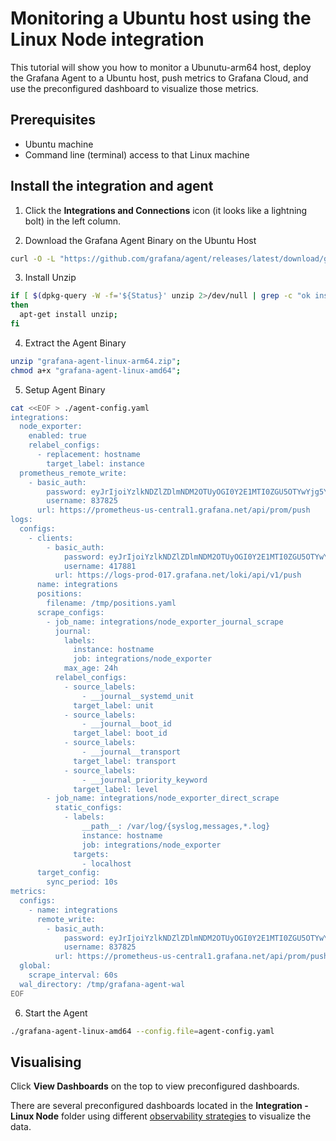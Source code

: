 # Monitoring a Ubuntu host using the Linux Node integration

This tutorial will show you how to monitor a Ubunutu-arm64 host, deploy the Grafana Agent to a Ubuntu host, push metrics to Grafana Cloud, and use the preconfigured dashboard to visualize those metrics.

## Prerequisites

- Ubuntu machine
- Command line (terminal) access to that Linux machine

## Install the integration and agent

1. Click the **Integrations and Connections** icon (it looks like a lightning bolt) in the left column.

2. Download the Grafana Agent Binary on the Ubuntu Host

```bash
curl -O -L "https://github.com/grafana/agent/releases/latest/download/grafana-agent-linux-arm64.zip";
```

3. Install Unzip

```bash
if [ $(dpkg-query -W -f='${Status}' unzip 2>/dev/null | grep -c "ok installed") -eq 0 ];
then
  apt-get install unzip;
fi
```

4. Extract the Agent Binary

```bash
unzip "grafana-agent-linux-arm64.zip";
chmod a+x "grafana-agent-linux-amd64";
```

5. Setup Agent Binary
```bash
cat <<EOF > ./agent-config.yaml
integrations:
  node_exporter:
    enabled: true
    relabel_configs:
      - replacement: hostname
        target_label: instance
  prometheus_remote_write:
    - basic_auth:
        password: eyJrIjoiYzlkNDZlZDlmNDM2OTUyOGI0Y2E1MTI0ZGU5OTYwYjg5YzUxMGJjNSIsIm4iOiJzdGFjay01Njg0ODUtZWFzeXN0YXJ0LXByb20tcHVibGlzaGVyIiwiaWQiOjY1M
        username: 837825
      url: https://prometheus-us-central1.grafana.net/api/prom/push
logs:
  configs:
    - clients:
        - basic_auth:
            password: eyJrIjoiYzlkNDZlZDlmNDM2OTUyOGI0Y2E1MTI0ZGU5OTYwYjg5YzUxMGJjNSIsIm4iOiJzdGFjay01Njg0ODUtZWFzeXN0YXJ0LXByb20tcHVibGlzaGVyIiwiaWQiOjY
            username: 417881
          url: https://logs-prod-017.grafana.net/loki/api/v1/push
      name: integrations
      positions:
        filename: /tmp/positions.yaml
      scrape_configs:
        - job_name: integrations/node_exporter_journal_scrape
          journal:
            labels:
              instance: hostname
              job: integrations/node_exporter
            max_age: 24h
          relabel_configs:
            - source_labels:
                - __journal__systemd_unit
              target_label: unit
            - source_labels:
                - __journal__boot_id
              target_label: boot_id
            - source_labels:
                - __journal__transport
              target_label: transport
            - source_labels:
                - __journal_priority_keyword
              target_label: level
        - job_name: integrations/node_exporter_direct_scrape
          static_configs:
            - labels:
                __path__: /var/log/{syslog,messages,*.log}
                instance: hostname
                job: integrations/node_exporter
              targets:
                - localhost
      target_config:
        sync_period: 10s
metrics:
  configs:
    - name: integrations
      remote_write:
        - basic_auth:
            password: eyJrIjoiYzlkNDZlZDlmNDM2OTUyOGI0Y2E1MTI0ZGU5OTYwYjg5YzUxMGJjNSIsIm4iOiJzdGFjay01Njg0ODUtZWFzeXN0YXJ0LXByb20tcHVibGlzaGVyIiwiaWQiOjY1M
            username: 837825
          url: https://prometheus-us-central1.grafana.net/api/prom/push
  global:
    scrape_interval: 60s
  wal_directory: /tmp/grafana-agent-wal
EOF
```

6. Start the Agent

```bash
./grafana-agent-linux-amd64 --config.file=agent-config.yaml
```

## Visualising

Click **View Dashboards** on the top to view preconfigured dashboards.

There are several preconfigured dashboards located in the **Integration - Linux Node** folder using different [observability strategies](https://grafana.com/docs/grafana/latest/dashboards/build-dashboards/best-practices/#common-observability-strategies) to visualize the data. 